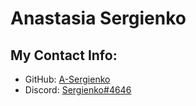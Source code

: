 # Anastasia Sergienko

## My Contact Info:
* GitHub: [A-Sergienko](https://github.com/A-Sergienko)
* Discord: [Sergienko#4646]()